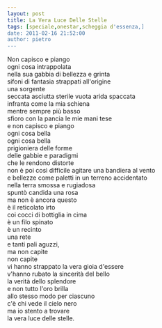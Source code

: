 ```yaml
---
layout: post
title: La Vera Luce Delle Stelle
tags: [speciale,onestar,scheggia d'essenza,]
date: 2011-02-16 21:52:00
author: pietro
---
```

<div dir="ltr" style="text-align: left">Non capisco e piango<br/>ogni cosa intrappolata&nbsp;<br/>nella sua gabbia di bellezza e grinta<br/>sifoni di fantasia strappati all'origine<br/>una sorgente&nbsp;<br/>seccata asciutta sterile&nbsp;vuota arida spaccata<br/>infranta come la mia schiena&nbsp;<br/>mentre sempre più basso<br/>sfioro con la pancia le mie mani tese<br/>e non capisco e piango<br/>ogni cosa bella&nbsp;<br/>ogni cosa bella<br/>prigioniera delle forme<br/>delle gabbie e paradigmi<br/>che le rendono distorte<br/>non è poi così difficile agitare una bandiera al vento<br/>e bellezze come paletti in un terreno accidentato<br/>nella terra smossa e rugiadosa<br/>spuntò candida una rosa<br/>ma non è ancora questo<br/>è il reticolato irto<br/>coi cocci di bottiglia in cima<br/>è un filo spinato<br/>è un recinto<br/>una rete<br/>e tanti pali aguzzi,<br/>ma non capite<br/>non capite<br/>vi hanno strappato la vera gioia d'essere<br/>v'hanno rubato la sincerità del bello<br/>la verità dello splendore<br/>e non tutto l'oro brilla<br/>allo stesso modo per ciascuno<br/>c'è chi vede il cielo nero<br/>ma io stento a trovare<br/>la vera luce delle stelle.<br/><br/>
